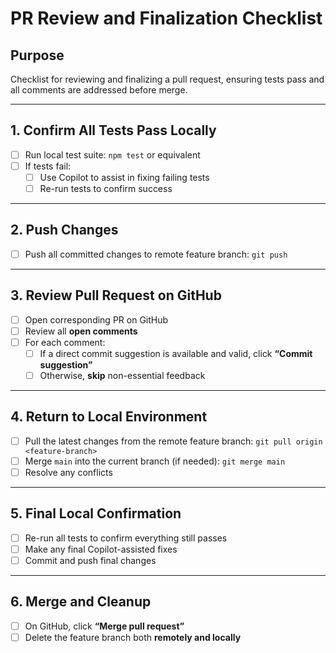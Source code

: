 # PR Review and Finalization Checklist

## Purpose

Checklist for reviewing and finalizing a pull request, ensuring tests pass and all comments are addressed before merge.

---

## 1. Confirm All Tests Pass Locally

- [ ] Run local test suite: `npm test` or equivalent
- [ ] If tests fail:
  - [ ] Use Copilot to assist in fixing failing tests
  - [ ] Re-run tests to confirm success

---

## 2. Push Changes

- [ ] Push all committed changes to remote feature branch: `git push`

---

## 3. Review Pull Request on GitHub

- [ ] Open corresponding PR on GitHub
- [ ] Review all **open comments**
- [ ] For each comment:
  - [ ] If a direct commit suggestion is available and valid, click **“Commit suggestion”**
  - [ ] Otherwise, **skip** non-essential feedback

---

## 4. Return to Local Environment

- [ ] Pull the latest changes from the remote feature branch: `git pull origin <feature-branch>`
- [ ] Merge `main` into the current branch (if needed): `git merge main`
- [ ] Resolve any conflicts

---

## 5. Final Local Confirmation

- [ ] Re-run all tests to confirm everything still passes
- [ ] Make any final Copilot-assisted fixes
- [ ] Commit and push final changes

---

## 6. Merge and Cleanup

- [ ] On GitHub, click **“Merge pull request”**
- [ ] Delete the feature branch both **remotely and locally**
